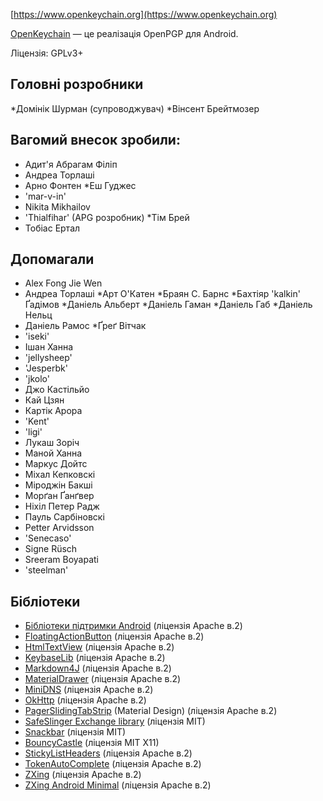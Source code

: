 [//]: # (Увага: Будь ласка розміщуйте кожне речення у окремому рядку, Transifex розмістить кожен рядок у відповідному полі для перекладу!)

[https://www.openkeychain.org](https://www.openkeychain.org)

[OpenKeychain](https://www.openkeychain.org) — це реалізація  OpenPGP для Android.

Ліцензія: GPLv3+

[//]: # (Зауваження: за алфавітним порядком)

## Головні розробники
  *Домінік Шурман (супроводжувач)
  *Вінсент Брейтмозер

## Вагомий внесок зробили:
  * Адит'я Абрагам Філіп
  * Андреа Торлаші
  * Арно Фонтен
  *Еш Гуджес
  * 'mar-v-in'
  * Nikita Mikhailov
  * 'Thialfihar' (APG розробник)
  *Тім Брей
  * Тобіас Ертал

## Допомагали
  * Alex Fong Jie Wen
  * Андреа Торлаші
  *Арт О'Катен
  *Браян С. Барнс
  *Бахтіяр 'kalkin' Ґадімов
  *Даніель Альберт
  *Даніель Гаман
  *Даніель Габ
  *Даніель Нельц
  * Даніель Рамос
  *Ґреґ Вітчак
  * 'iseki'
  *  Ішан Ханна
  * 'jellysheep'
  * 'Jesperbk'
  * 'jkolo'
  * Джо Кастільйо
  * Кай Цзян
  * Картік Арора
  * 'Kent'
  * 'ligi'
  * Лукаш Зоріч
  * Маной Ханна
  * Маркус Дойтс
  * Міхал Кепковскі
  * Міроджін Бакші
  * Морґан Ґанґвер
  * Ніхіл Петер Радж
  * Пауль Сарбіновскі
  * Petter Arvidsson
  * 'Senecaso'
  * Signe Rüsch
  * Sreeram Boyapati
  * 'steelman'

[//]: # (Зауваження: за алфавітним порядком)

## Бібліотеки
  * [Бібліотеки підтримки Android](http://developer.android.com/tools/support-library/index.html) (ліцензія Apache в.2)
  * [FloatingActionButton](https://github.com/futuresimple/android-floating-action-button) (ліцензія Apache в.2)
  * [HtmlTextView](https://github.com/sufficientlysecure/html-textview)  (ліцензія Apache в.2)
  * [KeybaseLib](https://github.com/timbray/KeybaseLib)  (ліцензія Apache в.2)
  * [Markdown4J](https://github.com/jdcasey/markdown4j)  (ліцензія Apache в.2)
  * [MaterialDrawer](https://github.com/mikepenz/MaterialDrawer)  (ліцензія Apache в.2)
  * [MiniDNS](https://github.com/rtreffer/minidns) (ліцензія Apache в.2)
  * [OkHttp](https://square.github.io/okhttp/)  (ліцензія Apache в.2)
  * [PagerSlidingTabStrip](https://github.com/jpardogo/PagerSlidingTabStrip) (Material Design) (ліцензія Apache в.2)
  * [SafeSlinger Exchange library](https://github.com/SafeSlingerProject/exchange-android) (ліцензія MIT)
  * [Snackbar](https://github.com/nispok/snackbar) (ліцензія MIT)
  * [BouncyCastle](https://github.com/open-keychain/bouncycastle) (ліцензія MIT X11)
  * [StickyListHeaders](https://github.com/emilsjolander/StickyListHeaders)  (ліцензія Apache в.2)
  * [TokenAutoComplete](https://github.com/splitwise/TokenAutoComplete)  (ліцензія Apache в.2)
  * [ZXing](https://github.com/zxing/zxing) (ліцензія Apache в.2)
  * [ZXing Android Minimal](https://github.com/journeyapps/zxing-android-embedded)  (ліцензія Apache в.2)